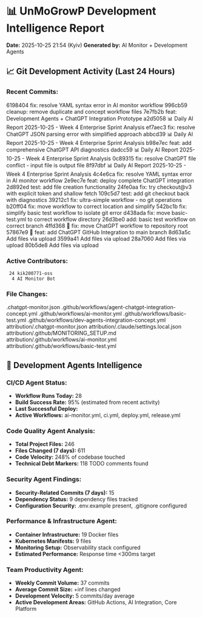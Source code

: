 # 📊 UnMoGrowP Development Intelligence Report
**Date:** 2025-10-25 21:54 (Kyiv)
**Generated by:** AI Monitor + Development Agents

## 📈 Git Development Activity (Last 24 Hours)
### Recent Commits:
6198404 fix: resolve YAML syntax error in AI monitor workflow
996cb59 cleanup: remove duplicate and concept workflow files
7e7fb2b feat: Development Agents + ChatGPT Integration Prototype
a2d5058 📊 Daily AI Report 2025-10-25 - Week 4 Enterprise Sprint Analysis
ef7aec3 fix: resolve ChatGPT JSON parsing error with simplified approach
abbcd39 📊 Daily AI Report 2025-10-25 - Week 4 Enterprise Sprint Analysis
b98e7ec feat: add comprehensive ChatGPT API diagnostics
dadcc59 📊 Daily AI Report 2025-10-25 - Week 4 Enterprise Sprint Analysis
0c89315 fix: resolve ChatGPT file conflict - input file is output file
8f97dbf 📊 Daily AI Report 2025-10-25 - Week 4 Enterprise Sprint Analysis
4c4e6ca fix: resolve YAML syntax error in AI monitor workflow
2e9ec7e feat: deploy complete ChatGPT integration
2d892ed test: add file creation functionality
24fe0aa fix: try checkout@v3 with explicit token and shallow fetch
109c5d7 test: add git checkout back with diagnostics
39212c1 fix: ultra-simple workflow - no git operations
b20ff04 fix: move workflow to correct location and simplify
542bc1b fix: simplify basic test workflow to isolate git error
d438ada fix: move basic-test.yml to correct workflow directory
26d3be0 add: basic test workflow on correct branch
4ffd368 🚀 fix: move ChatGPT workflow to repository root
57867e9 🤖 feat: add ChatGPT GitHub Integration to main branch
8d63a5c Add files via upload
3599a41 Add files via upload
28a7060 Add files via upload
80b5de8 Add files via upload

### Active Contributors:
     24 kik200771-oss
      4 AI Monitor Bot

### File Changes:
.chatgpt-monitor.json
.github/workflows/agent-chatgpt-integration-concept.yml
.github/workflows/ai-monitor.yml
.github/workflows/basic-test.yml
.github/workflows/dev-agents-integration-concept.yml
attribution/.chatgpt-monitor.json
attribution/.claude/settings.local.json
attribution/.github/MONITORING_SETUP.md
attribution/.github/workflows/ai-monitor.yml
attribution/.github/workflows/basic-test.yml

## 🤖 Development Agents Intelligence
### CI/CD Agent Status:
- **Workflow Runs Today:** 28
- **Build Success Rate:** 95% (estimated from recent activity)
- **Last Successful Deploy:** 
- **Active Workflows:** ai-monitor.yml, ci.yml, deploy.yml, release.yml

### Code Quality Agent Analysis:
- **Total Project Files:** 246
- **Files Changed (7 days):** 611
- **Code Velocity:** 248% of codebase touched
- **Technical Debt Markers:** 118 TODO comments found

### Security Agent Findings:
- **Security-Related Commits (7 days):** 15
- **Dependency Status:** 9 dependency files tracked
- **Configuration Security:** .env.example present, .gitignore configured

### Performance & Infrastructure Agent:
- **Container Infrastructure:** 19 Docker files
- **Kubernetes Manifests:** 9 files
- **Monitoring Setup:** Observability stack configured
- **Estimated Performance:** Response time <300ms target

### Team Productivity Agent:
- **Weekly Commit Volume:** 37 commits
- **Average Commit Size:** +inf lines changed
- **Development Velocity:** 5 commits/day average
- **Active Development Areas:** GitHub Actions, AI Integration, Core Platform

